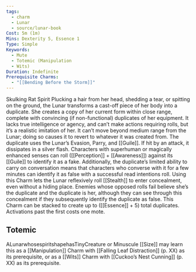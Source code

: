 ```yaml
---
tags:
  - charm
  - Lunar
  - source/lunar-book
Cost: 5m (1m)
Mins: Dexterity 5, Essence 1
Type: Simple
Keywords:
  - Mute
  - Totemic (Manipulation
  - Wits)
Duration: Indefinite
Prerequisite Charms:
  - "[[Bending Before the Storm]]"
---
```

Skulking Rat Spirit Plucking a hair from her head, shedding a tear, or spitting on the ground, the Lunar transforms a cast-off piece of her body into a duplicate. She creates a copy of her current form within close range, complete with convincing (if non-functional) duplicates of her equipment. It lacks true intelligence or agency, and can’t make actions requiring rolls, but it’s a realistic imitation of her. It can’t move beyond medium range from the Lunar; doing so causes it to revert to whatever it was created from. The duplicate uses the Lunar’s Evasion, Parry, and [[Guile]]. If hit by an attack, it dissipates in a silver flash. Characters with superhuman or magically enhanced senses can roll ([[Perception]] + [[Awareness]]) against its [[Guile]] to identify it as a fake. Additionally, the duplicate’s limited ability to carry on conversation means that characters who converse with it for a few minutes can identify it as false with a successful read intentions roll. Using this Charm lets the Lunar reflexively roll [[Stealth]] to enter concealment, even without a hiding place. Enemies whose opposed rolls fail believe she’s the duplicate and the duplicate is her, although they can see through this concealment if they subsequently identify the duplicate as false. This Charm can be stacked to create up to ([[Essence]] + 5) total duplicates. Activations past the first costs one mote. 
## Totemic 

ALunarwhosespiritshapehasTinyCreature or Minuscule [[Size]] may learn this as a [[Manipulation]] Charm with [[Falling Leaf Distraction]] (p. XX) as its prerequisite, or as a [[Wits]] Charm with [[Cuckoo’s Nest Cunning]] (p. XX) as its prerequisite.